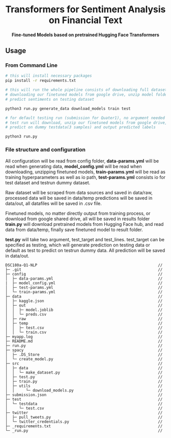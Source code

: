 <h1 align="center">
  Transformers for Sentiment Analysis on Financial Text
</h1>

<h4 align="center">
  Fine-tuned Models based on pretrained Hugging Face Transformers
</h4>

## Usage

### From Command Line
```bash
# this will install necessary packages
pip install -r requirements.txt

# this will run the whole pipeline consists of downloading full dataset, generate data, 
# downloading our finetuned models from google drive, unzip model folders, trainning process for new model,
# predict sentiments on testing dataset

python3 run.py generate_data download_models train test

# for default testing run (submission for Quater1), no argument needed
# test run will download, unzip our finetuned models from google drive,
# predict on dummy testdata(3 samples) and output predicted labels

python3 run.py
```

### File structure and configuration
All configuration will be read from config folder, **data-params.yml** will be read when generating data, **model_config.yml** will be read when downloading, unzipping finetuned models, **train-params.yml** will be read as training hyperparameters as well as io path, **test-params.yml** consists io for test dataset and testrun dummy dataset.

Raw dataset will be scraped from data sources and saved in data/raw, processed data will be saved in data/temp predictions will be saved in data/out, all datafiles will be saved in .csv file.

Finetuned models, no matter directly output from training process, or download from google shared drive, all will be saved in results folder **train.py** will download pretrained models from Hugging Face hub, and read data from data/temp, finally save finetuned model to result folder.

**test.py** will take two argument, test_target and test_lines. test_target can be specified as testing, which will generate prediction on testing data
or default as test to predict on testrun dummy data. All prediction will be saved in data/out.

```
DSC180a-Q1-NLP                                                     //
├─ .git                                                            //
├─ config                                                          //
│  ├─ data-params.yml                                              //
|  ├─ model_config.yml                                             //
│  ├─ test-params.yml                                              //
│  └─ train-params.yml                                             //
├─ data                                                            //
│  ├─ kaggle.json                                                  //
│  ├─ out                                                          //
│  │  ├─ model.joblib                                              //
│  │  └─ preds.csv                                                 //
│  ├─ raw                                                          //
│  ├─ temp                                                         //
│  │  ├─ test.csv                                                  //
│  │  └─ train.csv                                                 //
├─ myapp.log                                                       //
├─ README.md                                                       //
├─ run.py                                                          //
├─ spacy                                                           //
│  ├─ .DS_Store                                                    //
│  └─ create_model.py                                              //
├─ src                                                             //
│  ├─ data                                                         //
│  │  └─ make_dataset.py                                           //
│  ├─ test.py                                                      //
│  ├─ train.py                                                     //
│  ├─ utils                                                        //
│  │     └─ download_models.py                                     //
├─ submission.json                                                 //
├─ test                                                            //
│  └─ testdata                                                     //
│     └─ test.csv                                                  //
├─ twitter                                                         //
│  ├─ pull_tweets.py                                               //
│  └─ twitter_credentials.py                                       //
├─ _requirements.txt                                               //
└─ _run.py                                                         //
```

